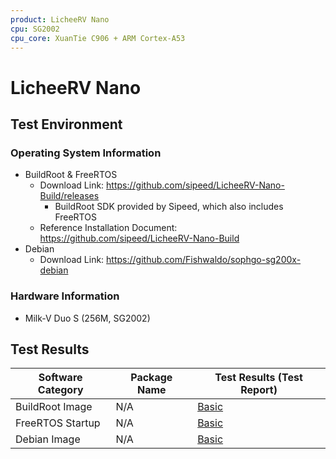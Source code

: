 ```yaml
---
product: LicheeRV Nano
cpu: SG2002
cpu_core: XuanTie C906 + ARM Cortex-A53
---
```


# LicheeRV Nano

## Test Environment

### Operating System Information

- BuildRoot & FreeRTOS
  - Download Link: https://github.com/sipeed/LicheeRV-Nano-Build/releases
    - BuildRoot SDK provided by Sipeed, which also includes FreeRTOS
  - Reference Installation Document: https://github.com/sipeed/LicheeRV-Nano-Build
- Debian
  - Download Link: https://github.com/Fishwaldo/sophgo-sg200x-debian

### Hardware Information

- Milk-V Duo S (256M, SG2002)

## Test Results

| Software Category | Package Name | Test Results (Test Report)     |
|-------------------|--------------|--------------------------------|
| BuildRoot Image   | N/A          | [Basic][BuildRoot]             |
| FreeRTOS Startup  | N/A          | [Basic][FreeRTOS]              |
| Debian Image      | N/A          | [Basic][Debian]                |

[BuildRoot]: ./BuildRoot/README.md
[FreeRTOS]: ./FreeRTOS/README.md
[Debian]: ./Debian/README.md
